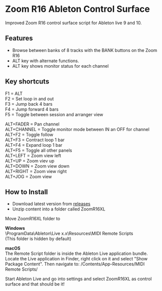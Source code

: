 # Zoom R16 Ableton Control Surface
Improved Zoom R16 control surface script for Ableton live 9 and 10. 

## Features
* Browse between banks of 8 tracks with the BANK buttons on the Zoom R16
* ALT key with alternate functions.
* ALT key shows monitor status for each channel

## Key shortcuts
<p>
F1 = ALT<br/>
F2 = Set loop in and out<br/>
F3 = Jump back 4 bars<br/>
F4 = Jump forward 4 bars<br/>
F5 = Toggle between session and arranger view

ALT+FADER = Pan channel<br/>
ALT+CHANNEL = Toggle monitor mode between IN an OFF for channel<br/>
ALT+F2 = Toggle follow<br/>
ALT+F3 = Contract loop 1 bar<br/>
ALT+F4 = Expand loop 1 bar<br/>
ALT+F5 = Toggle all other panels<br/>
ALT+LEFT = Zoom view left<br/>
ALT+UP = Zoom viev up<br/>
ALT+DOWN = Zoom view down<br/>
ALT+RIGHT = Zoom view right<br/>
ALT+JOG = Zoom view
</p>

## How to Install
* Download latest version from [releases](https://github.com/bebejane/ZoomR16XL/releases)
* Unzip content into a folder called ZoomR16XL

Move ZoomR16XL folder to

<b>Windows</b>
<br/>
\ProgramData\Ableton\Live x.x\Resources\MIDI Remote Scripts\
(This folder is hidden by default)

<b>macOS</b>
<br/>
The Remote Script folder is inside the Ableton Live application bundle. Locate the Live application in Finder, right click on it and select "Show Package Content". Then navigate to: /Contents/App-Resources/MIDI Remote Scripts/

Start Ableton Live and go into settings and select ZoomR16XL as control surface and that should be it!
